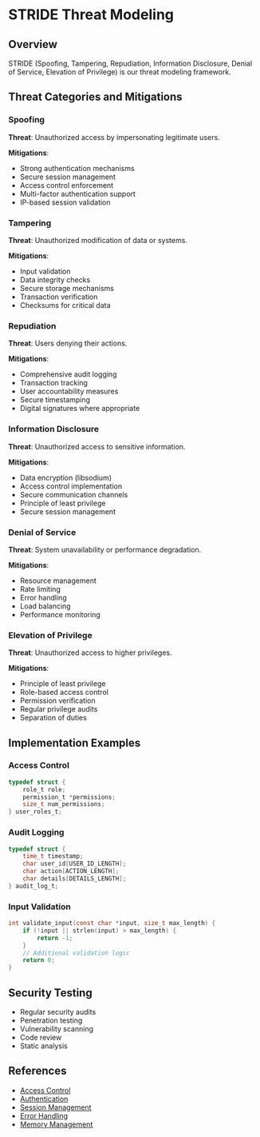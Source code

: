 # STRIDE Threat Modeling

## Overview
STRIDE (Spoofing, Tampering, Repudiation, Information Disclosure, Denial of Service, Elevation of Privilege) is our threat modeling framework.

## Threat Categories and Mitigations

### Spoofing
**Threat**: Unauthorized access by impersonating legitimate users.

**Mitigations**:
- Strong authentication mechanisms
- Secure session management
- Access control enforcement
- Multi-factor authentication support
- IP-based session validation

### Tampering
**Threat**: Unauthorized modification of data or systems.

**Mitigations**:
- Input validation
- Data integrity checks
- Secure storage mechanisms
- Transaction verification
- Checksums for critical data

### Repudiation
**Threat**: Users denying their actions.

**Mitigations**:
- Comprehensive audit logging
- Transaction tracking
- User accountability measures
- Secure timestamping
- Digital signatures where appropriate

### Information Disclosure
**Threat**: Unauthorized access to sensitive information.

**Mitigations**:
- Data encryption (libsodium)
- Access control implementation
- Secure communication channels
- Principle of least privilege
- Secure session management

### Denial of Service
**Threat**: System unavailability or performance degradation.

**Mitigations**:
- Resource management
- Rate limiting
- Error handling
- Load balancing
- Performance monitoring

### Elevation of Privilege
**Threat**: Unauthorized access to higher privileges.

**Mitigations**:
- Principle of least privilege
- Role-based access control
- Permission verification
- Regular privilege audits
- Separation of duties

## Implementation Examples

### Access Control
```c
typedef struct {
    role_t role;
    permission_t *permissions;
    size_t num_permissions;
} user_roles_t;
```

### Audit Logging
```c
typedef struct {
    time_t timestamp;
    char user_id[USER_ID_LENGTH];
    char action[ACTION_LENGTH];
    char details[DETAILS_LENGTH];
} audit_log_t;
```

### Input Validation
```c
int validate_input(const char *input, size_t max_length) {
    if (!input || strlen(input) > max_length) {
        return -1;
    }
    // Additional validation logic
    return 0;
}
```

## Security Testing
- Regular security audits
- Penetration testing
- Vulnerability scanning
- Code review
- Static analysis

## References
- [Access Control](Access-Control)
- [Authentication](Authentication)
- [Session Management](Session-Management)
- [Error Handling](Error-Handling)
- [Memory Management](Memory-Management) 